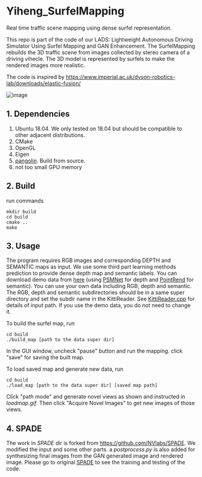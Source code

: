 # Yiheng_SurfelMapping
Real time traffic scene mapping using dense surfel representation.

This repo is part of the code of our LADS: Lightweight Autonomous Driving Simulator Using Surfel Mapping and GAN Enhancement. The SurfelMapping rebuilds the 3D traffic scene from images collected by stereo camera of a driving vihecle. The 3D model is represented by surfels to make the rendered images more realistic.

The code is inspired by https://www.imperial.ac.uk/dyson-robotics-lab/downloads/elastic-fusion/

![image](https://github.com/Zhiozhio/SurfelMapping/blob/master/loadmap.gif)

## 1. Dependencies
1. Ubuntu 18.04. We only tested on 18.04 but should be compatible to other adjacent distributions.
2. CMake
3. OpenGL
4. Eigen
5. [pangolin](https://github.com/stevenlovegrove/Pangolin). Build from source.
6. not too small GPU memory

## 2. Build
run commands
```
mkdir build
cd build
cmake ..
make
```

## 3. Usage
The program requires RGB images and corresponding DEPTH and SEMANTIC maps as input. We use some third part learning methods prediction to provide dense depth map and semantic labels. You can download demo data from [here](https://drive.google.com/file/d/1uKM7Gbs_Hy99OwrfqNmNIAZQuydQ_Gdw/view?usp=sharing) (using [PSMNet](https://github.com/JiaRenChang/PSMNet) for depth and [PointRend](https://github.com/facebookresearch/detectron2/tree/main/projects/PointRend) for semantic). You can use your own data including RGB, depth and semantic. The RGB, depth and semantic subdirectories should be in a same super directory and set the subdir name in the KittiReader. See [KittiReader.cpp](https://github.com/Zhiozhio/SurfelMapping/blob/master/gui/KittiReader.cpp) for details of input path. If you use the demo data, you do not need to change it.

To build the surfel map, run
```
cd build
./build_map [path to the data super dir]
```
In the GUI window, uncheck "pause" button and run the mapping. click "save" for saving the built map.

To load saved map and generate new data, run
```
cd build
./load_map [path to the data super dir] [saved map path]
```
Click "path mode" and generate novel views as shown and instructed in _loadmap.gif_. Then click "Acquire Novel Images" to get new images of those views.

## 4. SPADE
The work in _SPADE_ dir is forked from https://github.com/NVlabs/SPADE. We modified the input and some other parts. a _postprocess.py_ is also added for synthesizing final images from the GAN generated image and rendered image. Please go to original [SPADE](https://github.com/NVlabs/SPADE) to see the training and testing of the code.
